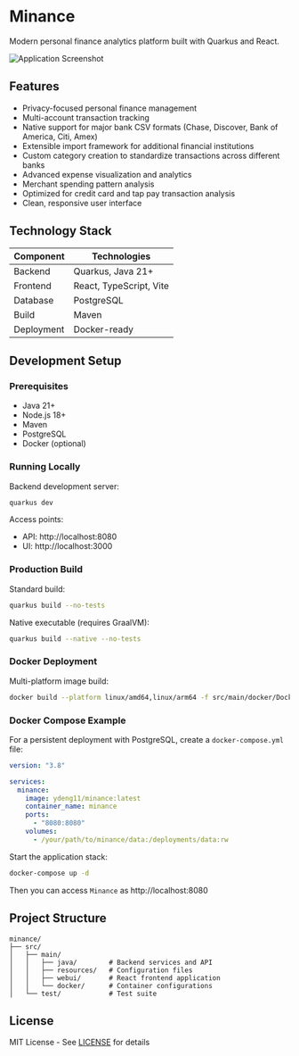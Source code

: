 # Minance

Modern personal finance analytics platform built with Quarkus and React.

![Application Screenshot](https://github.com/user-attachments/assets/77d75d24-90b5-4d6d-91f1-8e9546eae563)

## Features

- Privacy-focused personal finance management
- Multi-account transaction tracking
- Native support for major bank CSV formats (Chase, Discover, Bank of America, Citi, Amex)
- Extensible import framework for additional financial institutions
- Custom category creation to standardize transactions across different banks
- Advanced expense visualization and analytics
- Merchant spending pattern analysis
- Optimized for credit card and tap pay transaction analysis
- Clean, responsive user interface

## Technology Stack

| Component | Technologies |
|-----------|-------------|
| Backend   | Quarkus, Java 21+ |
| Frontend  | React, TypeScript, Vite |
| Database  | PostgreSQL |
| Build     | Maven |
| Deployment| Docker-ready |

## Development Setup

### Prerequisites

- Java 21+
- Node.js 18+
- Maven
- PostgreSQL
- Docker (optional)

### Running Locally

Backend development server:
```bash
quarkus dev
```

Access points:
- API: http://localhost:8080
- UI: http://localhost:3000

### Production Build

Standard build:
```bash
quarkus build --no-tests
```

Native executable (requires GraalVM):
```bash
quarkus build --native --no-tests
```

### Docker Deployment

Multi-platform image build:
```bash
docker build --platform linux/amd64,linux/arm64 -f src/main/docker/Dockerfile.jvm -t minance:latest .
```

### Docker Compose Example

For a persistent deployment with PostgreSQL, create a `docker-compose.yml` file:

```yaml
version: "3.8"

services:
  minance:
    image: ydeng11/minance:latest
    container_name: minance
    ports:
      - "8080:8080"
    volumes:
      - /your/path/to/minance/data:/deployments/data:rw
```

Start the application stack:

```bash
docker-compose up -d
```

Then you can access `Minance` as http://localhost:8080

## Project Structure

```
minance/
├── src/
│   ├── main/
│   │   ├── java/        # Backend services and API
│   │   ├── resources/   # Configuration files
│   │   ├── webui/       # React frontend application
│   │   └── docker/      # Container configurations
│   └── test/            # Test suite
```

## License

MIT License - See [LICENSE](LICENSE) for details
